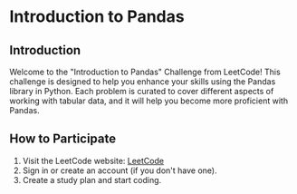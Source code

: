 # Introduction to Pandas

## Introduction

Welcome to the "Introduction to Pandas" Challenge from LeetCode! This challenge is designed to help you enhance your skills using the Pandas library in Python. Each problem is curated to cover different aspects of working with tabular data, and it will help you become more proficient with Pandas.

## How to Participate

1. Visit the LeetCode website: [LeetCode](https://leetcode.com/studyplan/introduction-to-pandas/)
2. Sign in or create an account (if you don't have one).
3. Create a study plan and start coding.
